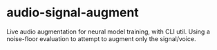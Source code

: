 # audio-signal-augment
Live audio augmentation for neural model training, with CLI util.
Using a noise-floor evaluation to attempt to augment only the signal/voice.
